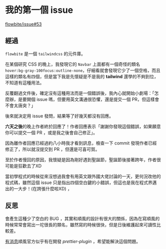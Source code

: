 # 我的第一個 issue
[flowbite/issue#53](https://github.com/themesberg/flowbite/issues/53)

## 經過
`flowbite` 是一個 `tailwindcss` 的元件庫。

在某個研究 CSS 的晚上，我發現它的 `Navbar` 上面都有一個奇怪的類名 `hover:bg-gray-100focus:outline-none`，仔細看就會發現它少了一個空格，而且這樣的類名有四個，但是當下我是先懷疑是不是我的 **tailwind** 還學的不夠到位，不知道有這種用法。

反覆翻過文件後，確定沒有這種用法而是一個錯誤後，我內心就開始小劇場：「怎麼辦，是要開個 issue 嗎，但要用英文溝通很恐懼，還是提交一個 PR，但這樣會不會太唐突？」

後來就決定用 issue 發問，結果等了好幾天都沒有回應。

**六天之後**的晚上作者終於回應了！作者回應表示「謝謝你發現這個錯誤，如果願意你可以提交一個 PR ，或是我之後會自己修正」。

因為離作者回應已經過約八小時我才看到訊息，檢查一下 commit 發現作者已經修正了，所以就沒提交到 PR ，但還是可喜可賀。

至於作者慢回的原因，我懷疑是因為剛好遇到聖誕節，聖誕節後接著跨年，作者很可能是狂歡去了XD

當初學程式的時候從來沒想過我會有用英文跟外國大佬討論的一天，更何況改他的程式碼，雖然這個 issue 只是指出四個空白鍵的小錯誤，但這也是我在程式界邁出的一大步！(在誇張什麼啦XD)
，
## 反思
會產生這種少了空白的 BUG ，其實和順風的設計有很大的關係，因為在寫順風的時候常常會寫出一坨很長的類名，雖然寫的時候很快，但是日後維護起來可讀性比較差。

[有消息](https://github.com/tailwindlabs/tailwindcss/discussions/6655)順風官方似乎有在開發 *prettier-plugin* ，希望能解決這個問題。